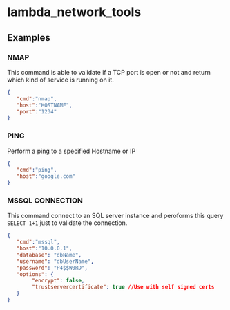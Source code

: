 # lambda_network_tools


## Examples

### NMAP
This command is able to validate if a TCP port is open or not and return which kind of service is running on it.
```JSON
{
   "cmd":"nmap",
   "host":"HOSTNAME",
   "port":"1234"
}
```

### PING
Perform a ping to a specified Hostname or IP
```JSON
{
   "cmd":"ping",
   "host":"google.com"
}
```

### MSSQL CONNECTION
This command connect to an SQL server instance and peroforms this query `SELECT 1+1` just to validate the connection.
```JSON
{
   "cmd":"mssql",
   "host":"10.0.0.1",
   "database": "dbName",
   "username": "dbUserName",            
   "password": "P4$$W0RD",
   "options": {
        "encrypt": false,
        "trustservercertificate": true //Use with self signed certs
   }
}
```